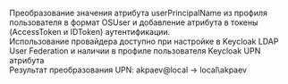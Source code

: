 Преобразование значения атрибута userPrincipalName из профиля пользователя в формат OSUser и добавление атрибута в токены (AccessToken и IDToken) аутентификации.  
Использование провайдера доступно при настройке в Keycloak LDAP User Federation и наличии в профиле пользователя Keycloak UPN атрибута  
Результат преобразования UPN: akpaev@local -> local\akpaev
